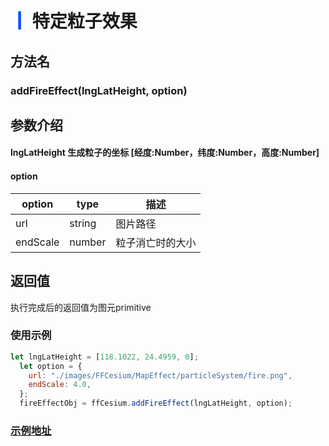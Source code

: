 # <span style='color:#0950FC'>┃</span> 特定粒子效果

## 方法名

### addFireEffect(lngLatHeight, option)

## 参数介绍

####  lngLatHeight  生成粒子的坐标 [经度:Number，纬度:Number，高度:Number]
####  option   

| option      | type   | 描述                                                           |
| ----------- | ------ | ------------------------------------------------------------- |
| url   | string | 图片路径                                    |
| endScale   | number | 粒子消亡时的大小                                   |

## 返回值
执行完成后的返回值为图元primitive

### 使用示例

```javascript
let lngLatHeight = [118.1022, 24.4959, 0];
  let option = {
    url: "./images/FFCesium/MapEffect/particleSystem/fire.png",
    endScale: 4.0,
  };
  fireEffectObj = ffCesium.addFireEffect(lngLatHeight, option);
```

### [示例地址](./#/mapCode?id=6&type=4&urlname=particleEffect)
